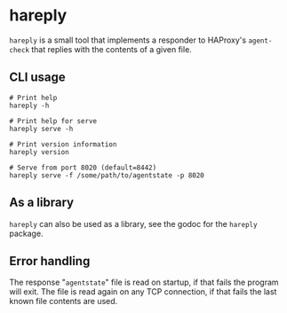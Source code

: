 # hareply
`hareply` is a small tool that implements a responder to HAProxy's `agent-check` that replies with the contents of a given file.

## CLI usage

```shell
# Print help
hareply -h

# Print help for serve
hareply serve -h

# Print version information
hareply version

# Serve from port 8020 (default=8442)
hareply serve -f /some/path/to/agentstate -p 8020
```

## As a library
`hareply` can also be used as a library, see the godoc for the `hareply` package.

## Error handling

The response "`agentstate`" file is read on startup, if that fails the program will exit. The file is read again 
on any TCP connection, if that fails the last known file contents are used.
